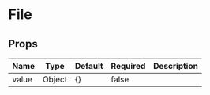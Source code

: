# File

## Props
| Name  | Type   | Default | Required | Description |
| ----- | ------ | ------- | -------- | ----------- |
| value | Object | {}      | false    |             |
